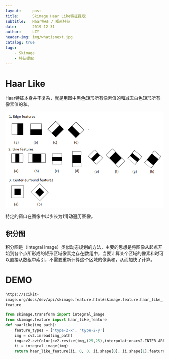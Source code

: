 ```yaml
---
layout:     post
title:      Skimage Haar Like特征提取
subtitle:   Haar特征 / 矩形特征
date:       2019-12-31
author:     LZY
header-img: img/whatisnext.jpg
catalog: true
tags:
    - Skimage
    - 特征提取
---
```


# Haar Like

Haar特征本身并不复杂，就是用图中黑色矩形所有像素值的和减去白色矩形所有像素值的和。

![](/img/20200405594.png)

特定的窗口在图像中以步长为1滑动遍历图像。

## 积分图

积分图是（Integral Image）类似动态规划的方法，主要的思想是将图像从起点开始到各个点所形成的矩形区域像素之存在数组中，当要计算某个区域的像素和时可以直接从数组中索引，不需要重新计算这个区域的像素和，从而加快了计算。

# DEMO

`https://scikit-image.org/docs/dev/api/skimage.feature.html#skimage.feature.haar_like_feature`

```python
from skimage.transform import integral_image
from skimage.feature import haar_like_feature
def haarlike(img_path):
    feature_types = ['type-2-x', 'type-2-y']
    img = cv2.imread(img_path)
    img=cv2.cvtColor(cv2.resize(img,(25,25),interpolation=cv2.INTER_AREA),cv2.COLOR_BGR2GRAY)
    ii = integral_image(img)
    return haar_like_feature(ii, 0, 0, ii.shape[0], ii.shape[1],feature_type=feature_types,feature_coord=None)
```
